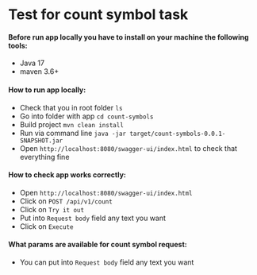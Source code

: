 # Test for count symbol task

#### Before run app locally you have to install on your machine the following tools:

- Java 17
- maven 3.6+

#### How to run app locally:

- Check that you in root folder `ls`
- Go into folder with app `cd count-symbols`
- Build project `mvn clean install`
- Run via command line `java -jar target/count-symbols-0.0.1-SNAPSHOT.jar`
- Open `http://localhost:8080/swagger-ui/index.html` to check that everything fine

#### How to check app works correctly:
- Open `http://localhost:8080/swagger-ui/index.html`
- Click on `POST /api/v1/count`
- Click on `Try it out`
- Put into `Request body` field any text you want
- Click on `Execute`

#### What params are available for count symbol request:
- You can put into `Request body` field any text you want
